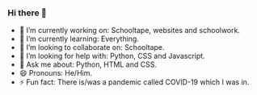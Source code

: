### Hi there 👋

- 🔭 I’m currently working on: Schooltape, websites and schoolwork.
- 🌱 I’m currently learning: Everything.
- 👯 I’m looking to collaborate on: Schooltape.
- 🤔 I’m looking for help with: Python, CSS and Javascript.
- 💬 Ask me about: Python, HTML and CSS.
- 😄 Pronouns: He/Him.
- ⚡ Fun fact: There is/was a pandemic called COVID-19 which I was in.
<!--
**Dumbledore-web/Dumbledore-web** is a ✨ _special_ ✨ repository because its `README.md` (this file) appears on your GitHub profile.

Here are some ideas to get you started:

- 🔭 I’m currently working on ...
- 🌱 I’m currently learning ...
- 👯 I’m looking to collaborate on ...
- 🤔 I’m looking for help with ...
- 💬 Ask me about ...
- 📫 How to reach me: ...
- 😄 Pronouns: ...
- ⚡ Fun fact: ...
-->
